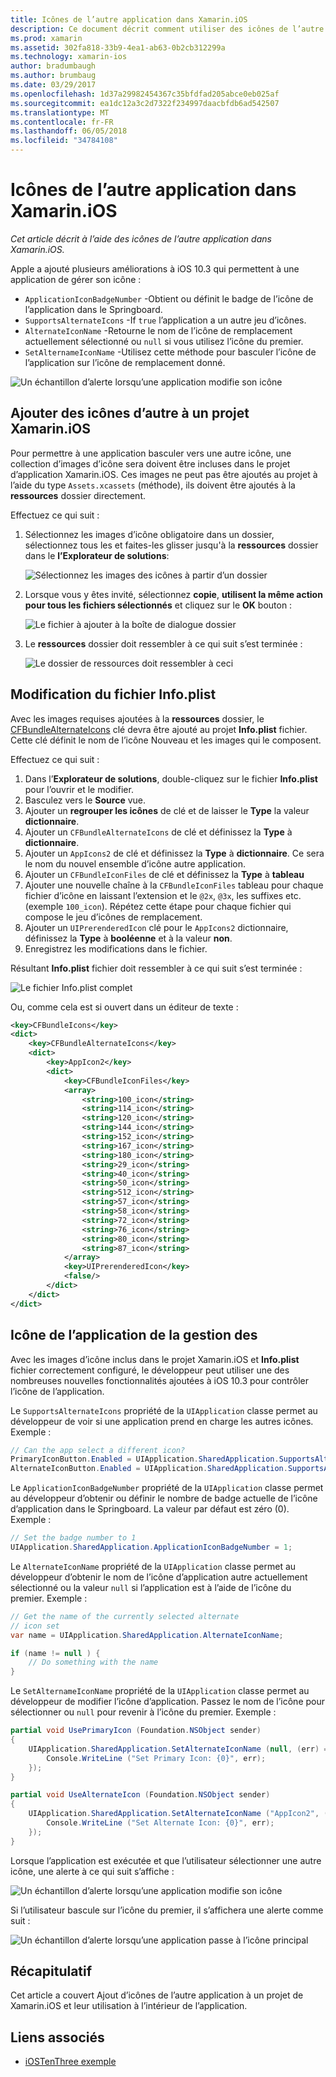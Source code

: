```yaml
---
title: Icônes de l’autre application dans Xamarin.iOS
description: Ce document décrit comment utiliser des icônes de l’autre application dans Xamarin.iOS. Elle explique comment ajouter ces icônes pour un projet de Xamarin.iOS et comment modifier le fichier Info.plist de l’icône de l’application de gestion par programme.
ms.prod: xamarin
ms.assetid: 302fa818-33b9-4ea1-ab63-0b2cb312299a
ms.technology: xamarin-ios
author: bradumbaugh
ms.author: brumbaug
ms.date: 03/29/2017
ms.openlocfilehash: 1d37a29982454367c35bfdfad205abce0eb025af
ms.sourcegitcommit: ea1dc12a3c2d7322f234997daacbfdb6ad542507
ms.translationtype: MT
ms.contentlocale: fr-FR
ms.lasthandoff: 06/05/2018
ms.locfileid: "34784108"
---
```

# <a name="alternate-app-icons-in-xamarinios"></a>Icônes de l’autre application dans Xamarin.iOS

_Cet article décrit à l’aide des icônes de l’autre application dans Xamarin.iOS._

Apple a ajouté plusieurs améliorations à iOS 10.3 qui permettent à une application de gérer son icône :

 - `ApplicationIconBadgeNumber` -Obtient ou définit le badge de l’icône de l’application dans le Springboard.
 - `SupportsAlternateIcons` -If `true` l’application a un autre jeu d’icônes.
 - `AlternateIconName` -Retourne le nom de l’icône de remplacement actuellement sélectionné ou `null` si vous utilisez l’icône du premier.
 - `SetAlternameIconName` -Utilisez cette méthode pour basculer l’icône de l’application sur l’icône de remplacement donné.

![](alternate-app-icons-images/icons04.png "Un échantillon d’alerte lorsqu’une application modifie son icône")

<a name="Adding-Alternate-Icons" />

## <a name="adding-alternate-icons-to-a-xamarinios-project"></a>Ajouter des icônes d’autre à un projet Xamarin.iOS

Pour permettre à une application basculer vers une autre icône, une collection d’images d’icône sera doivent être incluses dans le projet d’application Xamarin.iOS. Ces images ne peut pas être ajoutés au projet à l’aide du type `Assets.xcassets` (méthode), ils doivent être ajoutés à la **ressources** dossier directement.

Effectuez ce qui suit :

1. Sélectionnez les images d’icône obligatoire dans un dossier, sélectionnez tous les et faites-les glisser jusqu'à la **ressources** dossier dans le **l’Explorateur de solutions**:

    ![](alternate-app-icons-images/icons00.png "Sélectionnez les images des icônes à partir d’un dossier")

2. Lorsque vous y êtes invité, sélectionnez **copie**, **utilisent la même action pour tous les fichiers sélectionnés** et cliquez sur le **OK** bouton :

    ![](alternate-app-icons-images/icons02.png "Le fichier à ajouter à la boîte de dialogue dossier")

3. Le **ressources** dossier doit ressembler à ce qui suit s’est terminée :

    ![](alternate-app-icons-images/icons01.png "Le dossier de ressources doit ressembler à ceci")

<a name="Modifying-the-Info.plist-File" />

## <a name="modifying-the-infoplist-file"></a>Modification du fichier Info.plist

Avec les images requises ajoutées à la **ressources** dossier, le [CFBundleAlternateIcons](https://developer.apple.com/library/content/documentation/General/Reference/InfoPlistKeyReference/Articles/CoreFoundationKeys.html#//apple_ref/doc/uid/TP40009249-SW13) clé devra être ajouté au projet **Info.plist** fichier. Cette clé définit le nom de l’icône Nouveau et les images qui le composent.

Effectuez ce qui suit :

1. Dans l’**Explorateur de solutions**, double-cliquez sur le fichier **Info.plist** pour l’ouvrir et le modifier.
2. Basculez vers le **Source** vue.
3. Ajouter un **regrouper les icônes** de clé et de laisser le **Type** la valeur **dictionnaire**.
4. Ajouter un `CFBundleAlternateIcons` de clé et définissez la **Type** à **dictionnaire**.
5. Ajouter un `AppIcons2` de clé et définissez la **Type** à **dictionnaire**. Ce sera le nom du nouvel ensemble d’icône autre application.
6. Ajouter un `CFBundleIconFiles` de clé et définissez la **Type** à **tableau**
7. Ajouter une nouvelle chaîne à la `CFBundleIconFiles` tableau pour chaque fichier d’icône en laissant l’extension et le `@2x`, `@3x`, les suffixes etc. (exemple `100_icon`). Répétez cette étape pour chaque fichier qui compose le jeu d’icônes de remplacement.
8. Ajouter un `UIPrerenderedIcon` clé pour le `AppIcons2` dictionnaire, définissez la **Type** à **booléenne** et à la valeur **non**.
9. Enregistrez les modifications dans le fichier.

Résultant **Info.plist** fichier doit ressembler à ce qui suit s’est terminée :

![](alternate-app-icons-images/icons03.png "Le fichier Info.plist complet")

Ou, comme cela est si ouvert dans un éditeur de texte :

```xml
<key>CFBundleIcons</key>
<dict>
    <key>CFBundleAlternateIcons</key>
    <dict>
        <key>AppIcon2</key>
        <dict>
            <key>CFBundleIconFiles</key>
            <array>
                <string>100_icon</string>
                <string>114_icon</string>
                <string>120_icon</string>
                <string>144_icon</string>
                <string>152_icon</string>
                <string>167_icon</string>
                <string>180_icon</string>
                <string>29_icon</string>
                <string>40_icon</string>
                <string>50_icon</string>
                <string>512_icon</string>
                <string>57_icon</string>
                <string>58_icon</string>
                <string>72_icon</string>
                <string>76_icon</string>
                <string>80_icon</string>
                <string>87_icon</string>
            </array>
            <key>UIPrerenderedIcon</key>
            <false/>
        </dict>
    </dict>
</dict>
```

<a name="Managing-the-Apps-Icon" />

## <a name="managing-the-apps-icon"></a>Icône de l’application de la gestion des 

Avec les images d’icône inclus dans le projet Xamarin.iOS et **Info.plist** fichier correctement configuré, le développeur peut utiliser une des nombreuses nouvelles fonctionnalités ajoutées à iOS 10.3 pour contrôler l’icône de l’application.

Le `SupportsAlternateIcons` propriété de la `UIApplication` classe permet au développeur de voir si une application prend en charge les autres icônes. Exemple :

```csharp
// Can the app select a different icon?
PrimaryIconButton.Enabled = UIApplication.SharedApplication.SupportsAlternateIcons;
AlternateIconButton.Enabled = UIApplication.SharedApplication.SupportsAlternateIcons;
```

Le `ApplicationIconBadgeNumber` propriété de la `UIApplication` classe permet au développeur d’obtenir ou définir le nombre de badge actuelle de l’icône d’application dans le Springboard. La valeur par défaut est zéro (0). Exemple :

```csharp
// Set the badge number to 1
UIApplication.SharedApplication.ApplicationIconBadgeNumber = 1;
```

Le `AlternateIconName` propriété de la `UIApplication` classe permet au développeur d’obtenir le nom de l’icône d’application autre actuellement sélectionné ou la valeur `null` si l’application est à l’aide de l’icône du premier. Exemple :

```csharp
// Get the name of the currently selected alternate
// icon set
var name = UIApplication.SharedApplication.AlternateIconName;

if (name != null ) {
    // Do something with the name
}
```

Le `SetAlternameIconName` propriété de la `UIApplication` classe permet au développeur de modifier l’icône d’application. Passez le nom de l’icône pour sélectionner ou `null` pour revenir à l’icône du premier. Exemple :

```csharp
partial void UsePrimaryIcon (Foundation.NSObject sender)
{
    UIApplication.SharedApplication.SetAlternateIconName (null, (err) => {
        Console.WriteLine ("Set Primary Icon: {0}", err);
    });
}

partial void UseAlternateIcon (Foundation.NSObject sender)
{
    UIApplication.SharedApplication.SetAlternateIconName ("AppIcon2", (err) => {
        Console.WriteLine ("Set Alternate Icon: {0}", err);
    });
}
```

Lorsque l’application est exécutée et que l’utilisateur sélectionner une autre icône, une alerte à ce qui suit s’affiche :

![](alternate-app-icons-images/icons04.png "Un échantillon d’alerte lorsqu’une application modifie son icône")

Si l’utilisateur bascule sur l’icône du premier, il s’affichera une alerte comme suit :

![](alternate-app-icons-images/icons05.png "Un échantillon d’alerte lorsqu’une application passe à l’icône principal")

<a name="Summary" />

## <a name="summary"></a>Récapitulatif

Cet article a couvert Ajout d’icônes de l’autre application à un projet de Xamarin.iOS et leur utilisation à l’intérieur de l’application.



## <a name="related-links"></a>Liens associés

- [iOSTenThree exemple](https://developer.xamarin.com/samples/ios/iOS10/iOSTenThree)
